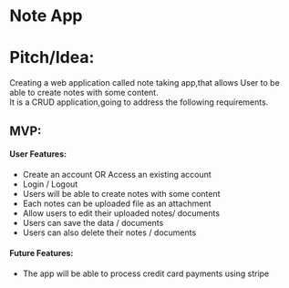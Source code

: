 # Note App
# Pitch/Idea:   
  Creating a web application called note taking app,that allows  User to be able to create notes  with some content.  
  It is a  CRUD application,going to address the following requirements. 
 ## MVP: 
 #### User Features:
   - Create an account OR Access an existing account
   - Login / Logout
   - Users will be able to create notes with some content
   - Each notes can be  uploaded file as an attachment 
   - Allow users to edit their uploaded notes/ documents 
   - Users can save the  data / documents 
   - Users can also delete their notes / documents
  #### Future Features:  
  - The app will be able  to process credit card payments  using stripe
